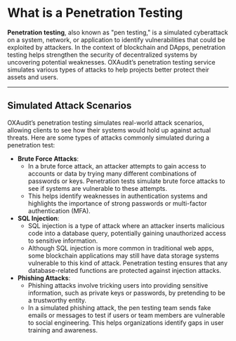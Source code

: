 # What is a Penetration Testing

**Penetration testing**, also known as "pen testing," is a simulated cyberattack on a system, network, or application to identify vulnerabilities that could be exploited by attackers. In the context of blockchain and DApps, penetration testing helps strengthen the security of decentralized systems by uncovering potential weaknesses. OXAudit’s penetration testing service simulates various types of attacks to help projects better protect their assets and users.

***

## **Simulated Attack Scenarios**

OXAudit’s penetration testing simulates real-world attack scenarios, allowing clients to see how their systems would hold up against actual threats. Here are some types of attacks commonly simulated during a penetration test:

* **Brute Force Attacks**:
  * In a brute force attack, an attacker attempts to gain access to accounts or data by trying many different combinations of passwords or keys. Penetration tests simulate brute force attacks to see if systems are vulnerable to these attempts.
  * This helps identify weaknesses in authentication systems and highlights the importance of strong passwords or multi-factor authentication (MFA).
* **SQL Injection**:
  * SQL injection is a type of attack where an attacker inserts malicious code into a database query, potentially gaining unauthorized access to sensitive information.
  * Although SQL injection is more common in traditional web apps, some blockchain applications may still have data storage systems vulnerable to this kind of attack. Penetration testing ensures that any database-related functions are protected against injection attacks.
* **Phishing Attacks**:
  * Phishing attacks involve tricking users into providing sensitive information, such as private keys or passwords, by pretending to be a trustworthy entity.
  * In a simulated phishing attack, the pen testing team sends fake emails or messages to test if users or team members are vulnerable to social engineering. This helps organizations identify gaps in user training and awareness.
